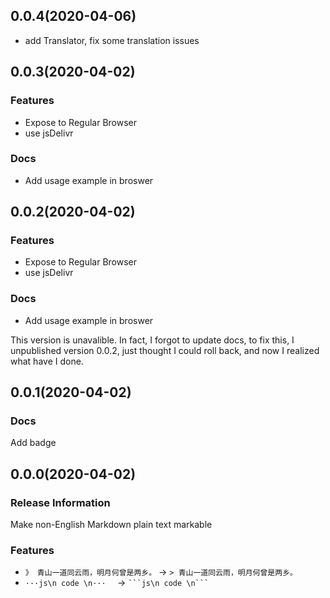 ## 0.0.4(2020-04-06)

- add Translator, fix some translation issues

## 0.0.3(2020-04-02)

### Features

- Expose to Regular Browser
- use jsDelivr

### Docs

- Add usage example in broswer

## 0.0.2(2020-04-02)

### Features

- Expose to Regular Browser
- use jsDelivr

### Docs

- Add usage example in broswer

This version is unavalible. In fact, I forgot to update docs, to fix this, I unpublished version 0.0.2, just thought I could roll back, and now I realized what have I done.

## 0.0.1(2020-04-02)

### Docs

Add badge

## 0.0.0(2020-04-02)

### Release Information

Make non-English Markdown plain text markable

### Features

- ``》 青山一道同云雨，明月何曾是两乡。`` → ``> 青山一道同云雨，明月何曾是两乡。``
- ``···js\n code \n···  `` → `` ```js\n code \n```  `` 